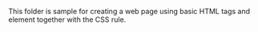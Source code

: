 This folder is sample for creating a web page using basic HTML tags and element together with the CSS rule.
